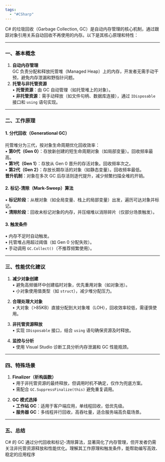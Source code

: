 ```yaml
---
tags:
  - "#CSharp"
---
```


C# 的垃圾回收（Garbage Collection, GC）是自动内存管理的核心机制，通过跟踪对象引用关系自动回收不再使用的内存。以下是其核心原理和特性：

---

### 一、**基本概念**
1. **自动内存管理**  
   GC 负责分配和释放托管堆（Managed Heap）上的内存，开发者无需手动干预，避免内存泄漏和野指针问题。
2. **托管与非托管资源**  
   • **托管资源**：由 GC 自动管理（如托管堆上的对象）。  
   • **非托管资源**：需手动释放（如文件句柄、数据库连接），通过 `IDisposable` 接口和 `using` 语句实现。

---

### 二、**工作原理**
#### 1. **分代回收（Generational GC）**  
   托管堆分为三代，按对象生命周期优化回收效率：  
   • **第0代（Gen 0）**：存放新创建的短生命周期对象（如局部变量）。回收频率最高。  
   • **第1代（Gen 1）**：存放从 Gen 0 晋升的存活对象。回收频率次之。  
   • **第2代（Gen 2）**：存放长期存活的对象（如静态变量）。回收频率最低。  
   **晋升机制**：对象在多次 GC 后存活则逐代提升，减少频繁扫描全堆的开销。

#### 2. **标记-清除（Mark-Sweep）算法**  
   • **标记阶段**：从根对象（如全局变量、栈上的局部变量）出发，遍历可达对象并标记。  
   • **清除阶段**：回收未标记对象的内存，并压缩堆以消除碎片（仅部分场景触发）。

#### 3. **触发条件**  
   • 内存不足时自动触发。  
   • 托管堆占用超过阈值（如 Gen 0 分配失败）。  
   • 手动调用 `GC.Collect()`（不推荐频繁使用）。

---

### 三、**性能优化建议**
1. **减少对象创建**  
   • 避免高频循环中创建临时对象，优先重用对象（如对象池）。  
   • 小对象使用值类型（如 `struct`），减少堆分配压力。

2. **合理处理大对象**  
   • 大对象（>85KB）直接分配到大对象堆（LOH），回收效率较低，需谨慎使用。

3. **非托管资源释放**  
   • 实现 `IDisposable` 接口，结合 `using` 语句确保资源及时释放。

4. **监控与分析**  
   • 使用 Visual Studio 诊断工具分析内存泄漏和 GC 性能瓶颈。

---

### 四、**特殊场景**
1. **Finalizer（析构函数）**  
   • 用于非托管资源的最终释放，但调用时机不确定，仅作为兜底方案。  
   • 需配合 `GC.SuppressFinalize(this)` 避免重复调用。

2. **GC 模式选择**  
   • **工作站 GC**：适用于客户端应用，单线程回收，低优先级。  
   • **服务器 GC**：多线程并行回收，高吞吐量，适合服务端高负载场景。

---

### 五、**总结**
C# 的 GC 通过分代回收和标记-清除算法，显著简化了内存管理，但开发者仍需关注非托管资源释放和性能优化。理解其工作原理和触发条件，能帮助编写高效、稳定的应用程序